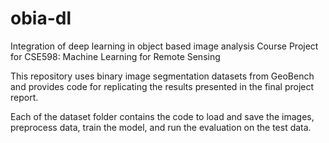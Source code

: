 # obia-dl
Integration of deep learning in object based image analysis
Course Project for CSE598: Machine Learning for Remote Sensing

This repository uses binary image segmentation datasets from GeoBench and provides code for replicating the results presented in the final project report. 

Each of the dataset folder contains the code to load and save the images, preprocess data, train the model, and run the evaluation on the test data.
